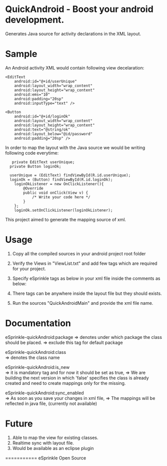 QuickAndroid - Boost your android development.
============

Generates Java source for activity declarations in the XML layout.


Sample
============
An Android activity XML would contain following view decelaration:

    <EditText
        android:id="@+id/userUnique"
        android:layout_width="wrap_content"
        android:layout_height="wrap_content"
        android:ems="10" 
        android:padding="20sp"
        android:inputType="text" />
        
    <Button
        android:id="@+id/loginOk"
        android:layout_width="wrap_content"
        android:layout_height="wrap_content"
        android:text="@string/ok"
        android:layout_below="@id/password"
        android:padding="20sp" />
    
In order to map the layout with the Java source we would be writing following code everytime:
 
       private EditText userUnique;
	  private Button loginOk;	
	  
	  userUnique = (EditText) findViewById(R.id.userUnique);
	  loginOk = (Button) findViewById(R.id.loginOk);
		loginOkListener = new OnClickListener(){
			@Override
			public void onClick(View v) {
				/* Write your code here */ 
			}
		};
		loginOk.setOnClickListener(loginOkListener);
		
This project aimed to generate the mapping source of xml.

Usage
===========
1. Copy all the compiled sources in your android project root folder
2. Verify the Views in "ViewList.txt" and add few tags which are required for your project.
3. Specify eSprinkle tags as below in your xml file inside the comments as below:
	
	<?xml version="1.0" encoding="utf-8"?>
	<!-- eSprinkle-quickAndroid:package=[com.esprinkle.apps.android.auth] -->
	<!-- eSprinkle-quickAndroid:class=[LoginActivity] -->
	<!-- eSprinkle-quickAndroid:is_new=[true] -->

4. There tags can be anywhere inside the layout file but they should exists.
5. Run the sources "QuickAndroidMain" and provide the xml file name. 


Documentation
===========

eSprinkle-quickAndroid:package 
	=> denotes under which package the class should be placed.
	=> exclude this tag for default package

eSprinkle-quickAndroid:class   
	=> denotes the class name
	
eSprinkle-quickAndroid:is_new  
	=> it is mandatory tag and for now it should be set as true, 
	=> We are building the next version in which 'false' specifies the class is already created and need to create mappings only for the missing.

eSprinkle-quickAndroid:sync_enabled  
	=> As soon as you save your changes in xml file, 
	=> The mappings will be reflected in java file, (currently not available)


Future
===========
1. Able to map the view for existing classes.
2. Realtime sync with layout file.
3. Would be available as an eclipse plugin

===========
eSprinkle Open Source
